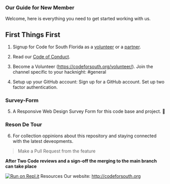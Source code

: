 ### Our Guide for New Member 
Welcome, here is everything you need to get started working with us. 


## First Things First
1. Signup for Code for South Florida as a [volunteer](https://codeforsouth.org/volunteer/) or a [partner](http://codeforsouth.org/partner). 

2. Read our [Code of Conduct](https://codeforsouth.org/code-of-conduct/).

3. Become a Volunteer (https://codeforsouth.org/volunteer/).
   Join the channel specific to your hacknight:
   #general 
  
4. Setup up your GitHub account:
   Sign up for a GitHub account.
   Set up two factor authentication.
 
### Survey-Form
 5. A Responsive Web Design Survey Form for this code base and project. :rocket:

### Reson De Tour
 6. For collection oppinions about this repository and staying connected with the latest deveopments. 

> Make a Pull Request from the feature

**After Two Code reviews and a sign-off the merging to the main branch can take place**

[![Run on Repl.it](https://repl.it/badge/github/HarrisMBrad/Survey-Form)](https://repl.it/github/HarrisMBrad/Survey-Form) Resources
Our website: http://codeforsouth.org
